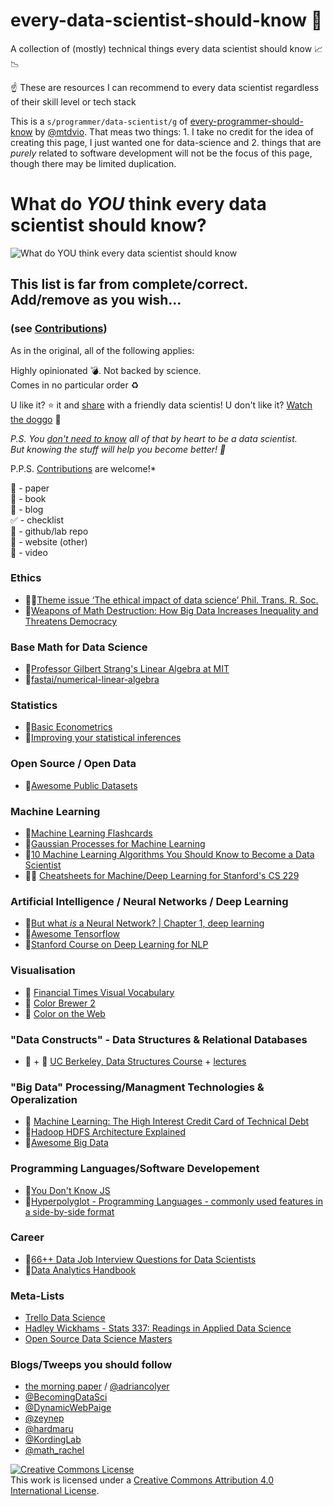 # every-data-scientist-should-know :thinking: 
A collection of (mostly) technical things every data scientist should know :chart_with_upwards_trend: :chart_with_downwards_trend: 

:point_up: These are resources I can recommend to every data scientist regardless of their skill level or tech stack

This is a `s/programmer/data-scientist/g` of [every-programmer-should-know](https://github.com/mtdvio/every-programmer-should-know) by [@mtdvio](https://github.com/mtdvio). That meas two things: 1. I take no credit for the idea of creating this page, I just wanted one for data-science and 2. things that are *purely* related to software development will not be the focus of this page, though there may be limited duplication.

# What do *YOU* think every data scientist should know?
![What do YOU think every data scientist should know](http://i0.kym-cdn.com/photos/images/original/000/806/927/d30.jpg)
## This list is far from complete/correct. Add/remove as you wish...
### (see [Contributions](CONTRIBUTING.md))

As in the original, all of the following applies:

   Highly opinionated :bomb:. Not backed by science.  
   Comes in no particular order :recycle:

   U like it? :star: it and [share](https://twitter.com/mr_mig_by/status/900735231552098306) with a friendly data scientis!
   U don't like it? [Watch the doggo](https://twitter.com/RespectfulMemes/status/900147758845308930) :dog:

   *P.S. You [don't need to know](https://xkcd.com/1050/) all of that by heart to be a data scientist.  
   But knowing the stuff will help you become better! :muscle:*
     
   P.P.S. [Contributions](CONTRIBUTING.md) are welcome!*

:scroll: - paper  
:book: - book  
:page_facing_up: - blog  
:white_check_mark: - checklist  
:open_file_folder: - github/lab repo  
:link: - website (other)  
:movie_camera: - video  


### Ethics
- :scroll::scroll:[Theme issue ‘The ethical impact of data science’ Phil. Trans. R. Soc.](http://rsta.royalsocietypublishing.org/content/374/2083)
- :book:[Weapons of Math Destruction: How Big Data Increases Inequality and Threatens Democracy](https://www.goodreads.com/book/show/28186015-weapons-of-math-destruction)

### Base Math for Data Science
- :movie_camera:[Professor Gilbert Strang's Linear Algebra at MIT](https://ocw.mit.edu/courses/mathematics/18-06-linear-algebra-spring-2010/video-lectures/lecture-1-the-geometry-of-linear-equations/)
- :open_file_folder:[fastai/numerical-linear-algebra](https://github.com/fastai/numerical-linear-algebra)

### Statistics 
- :book:[Basic Econometrics](https://www.goodreads.com/book/show/308227.Basic_Econometrics_4th_Economy_Edition)
- :school:[Improving your statistical inferences](https://www.coursera.org/learn/statistical-inferences)

### Open Source / Open Data
- :link:[Awesome Public Datasets](https://github.com/awesomedata/awesome-public-datasets)

### Machine Learning
- :card_index:[Machine Learning Flashcards](https://machinelearningflashcards.com/)
- :book:[Gaussian Processes for Machine Learning](http://www.gaussianprocess.org/gpml/chapters/)
- :link:[10 Machine Learning Algorithms You Should Know to Become a Data Scientist](https://dzone.com/articles/ten-machine-learning-algorithms-you-should-know-to)
- :link::school: [Cheatsheets for Machine/Deep Learning for Stanford's CS 229](https://stanford.edu/~shervine/teaching/cs-229.html)

### Artificial Intelligence / Neural Networks / Deep Learning
- :movie_camera:[But what *is* a Neural Network? | Chapter 1, deep learning](https://www.youtube.com/watch?v=aircAruvnKk&feature=youtu.be)
- :link:[Awesome Tensorflow](https://github.com/jtoy/awesome-tensorflow/blob/master/README.md)
- :school:[Stanford Course on Deep Learning for NLP](http://cs224d.stanford.edu/)

### Visualisation
- :open_file_folder: [Financial Times Visual Vocabulary](https://github.com/ft-interactive/chart-doctor/tree/master/visual-vocabulary)
- :link: [Color Brewer 2](http://colorbrewer2.org/#type=sequential&scheme=BuGn&n=3)
- :link: [Color on the Web](https://css-tricks.com/nerds-guide-color-web/)

### "Data Constructs" - Data Structures & Relational Databases
- :school: + :movie_camera: [UC Berkeley, Data Structures Course](https://people.eecs.berkeley.edu/~jrs/61b/) + [lectures](https://archive.org/details/ucberkeley_webcast_QMV45tHCYNI)

### "Big Data" Processing/Managment Technologies & Operalization
- :scroll: [Machine Learning: The High Interest Credit Card of Technical Debt](https://static.googleusercontent.com/media/research.google.com/en//pubs/archive/43146.pdf)
- :link:[Hadoop HDFS Architecture Explained](https://data-flair.training/blogs/hadoop-hdfs-architecture/)
- :link:[Awesome Big Data](https://github.com/onurakpolat/awesome-bigdata)

### Programming Languages/Software Developement
- :book:[You Don't Know JS](https://www.goodreads.com/series/139311-you-don-t-know-js)
- :link:[Hyperpolyglot - Programming Languages - commonly used features in a side-by-side format](http://hyperpolyglot.org/)

### Career
- :link:[66++ Data Job Interview Questions for Data Scientists](https://www.datasciencecentral.com/profiles/blogs/66-job-interview-questions-for-data-scientists)
- :book:[Data Analytics Handbook](https://www.teamleada.com/handbook)

### Meta-Lists
- [Trello Data Science](https://trello.com/b/rbpEfMld/data-science)
- [Hadley Wickhams - Stats 337: Readings in Applied Data Science](https://github.com/hadley/stats337)
- [Open Source Data Science Masters](http://datasciencemasters.org/)

### Blogs/Tweeps you should follow
- [the morning paper](https://blog.acolyer.org/) / [@adriancolyer](https://twitter.com/adriancolyer)
- [@BecomingDataSci](https://twitter.com/BecomingDataSci)
- [@DynamicWebPaige](https://twitter.com/DynamicWebPaige)
- [@zeynep](https://twitter.com/zeynep)
- [@hardmaru](https://twitter.com/hardmaru)
- [@KordingLab](https://twitter.com/KordingLab)
- [@math_rachel](https://twitter.com/math_rachel)

<a rel="license" href="http://creativecommons.org/licenses/by/4.0/"><img alt="Creative Commons License" style="border-width:0" src="https://i.creativecommons.org/l/by/4.0/88x31.png" /></a><br />This work is licensed under a <a rel="license" href="http://creativecommons.org/licenses/by/4.0/">Creative Commons Attribution 4.0 International License</a>.
